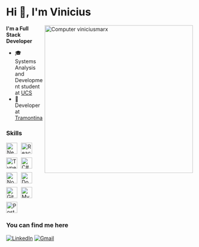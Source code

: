 <h1>Hi 👋, I'm Vinicius</h1>

<img src="https://raw.githubusercontent.com/MicaelliMedeiros/micaellimedeiros/master/image/computer-illustration.png" width="400px" align="right" alt="Computer viniciusmarx">

**I'm a Full Stack Developer**

- 🎓 Systems Analysis and Development student at [UCS](https://www.ucs.br/)
- 💼 Developer at [Tramontina](https://www.tramontina.com.br/)

### Skills

<div style="display: flex; flex-wrap: wrap; gap: 10px">
  <img src="https://cdn.jsdelivr.net/gh/devicons/devicon@latest/icons/nextjs/nextjs-original.svg" alt="Next.js" style="width: 30px; height: 30px; object-fit: contain;" />
  <img src="https://cdn.jsdelivr.net/gh/devicons/devicon@latest/icons/react/react-original.svg" alt="React" style="width: 30px; height: 30px; object-fit: contain;" />
  <img src="https://cdn.jsdelivr.net/gh/devicons/devicon@latest/icons/typescript/typescript-original.svg" alt="TypeScript" style="width: 30px; height: 30px; object-fit: contain;" />
  <img src="https://cdn.jsdelivr.net/gh/devicons/devicon@latest/icons/csharp/csharp-original.svg" alt="C#" style="width: 30px; height: 30px; object-fit: contain;" />
  <img src="https://cdn.jsdelivr.net/gh/devicons/devicon@latest/icons/nodejs/nodejs-original.svg" alt="Node.js" style="width: 30px; height: 30px; object-fit: contain;" />
  <img src="https://cdn.jsdelivr.net/gh/devicons/devicon@latest/icons/docker/docker-plain.svg" alt="Docker" style="width: 30px; height: 30px; object-fit: contain;" />
  <img src="https://cdn.jsdelivr.net/gh/devicons/devicon@latest/icons/git/git-original.svg" alt="Git" style="width: 30px; height: 30px; object-fit: contain;" />
  <img src="https://cdn.jsdelivr.net/gh/devicons/devicon@latest/icons/mysql/mysql-original-wordmark.svg" alt="MySQL" style="width: 30px; height: 30px; object-fit: contain;" />
  <img src="https://cdn.jsdelivr.net/gh/devicons/devicon@latest/icons/postgresql/postgresql-original.svg" alt="PostgreSQL" style="width: 30px; height: 30px; object-fit: contain;" />
</div>

### You can find me here

[![LinkedIn](https://img.shields.io/badge/-LinkedIn-%230077B5?style=for-the-badge&logo=linkedin&logoColor=white)](https://www.linkedin.com/in/viniciusmarx/)
[![Gmail](https://img.shields.io/badge/-Gmail-%23333?style=for-the-badge&logo=gmail&logoColor=white)](mailto:viniciusmarx01@gmail.com)
